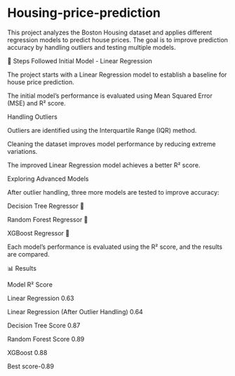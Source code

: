 ﻿# Housing-price-prediction
This project analyzes the Boston Housing dataset and applies different regression models to predict house prices. The goal is to improve prediction accuracy by handling outliers and testing multiple models.

📌 Steps Followed
Initial Model - Linear Regression

The project starts with a Linear Regression model to establish a baseline for house price prediction.

The initial model’s performance is evaluated using Mean Squared Error (MSE) and R² score.

Handling Outliers

Outliers are identified using the Interquartile Range (IQR) method.

Cleaning the dataset improves model performance by reducing extreme variations.

The improved Linear Regression model achieves a better R² score.

Exploring Advanced Models

After outlier handling, three more models are tested to improve accuracy:

Decision Tree Regressor 🌳

Random Forest Regressor 🌲

XGBoost Regressor 🚀

Each model’s performance is evaluated using the R² score, and the results are compared.

📊 Results

  Model	             R² Score
  
Linear Regression	   0.63

Linear Regression
(After Outlier
Handling)            0.64

Decision Tree	Score  0.87

Random Forest	Score  0.89

XGBoost              0.88	

Best score-0.89

